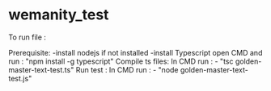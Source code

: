 # wemanity_test
To run file : 

Prerequisite: 
    -install nodejs if not installed
    -install Typescript
        open CMD and run : "npm install -g typescript"
Compile ts files:
    In CMD run :
        - "tsc golden-master-text-test.ts"
Run test :
    In CMD run :
        - "node golden-master-text-test.js"
